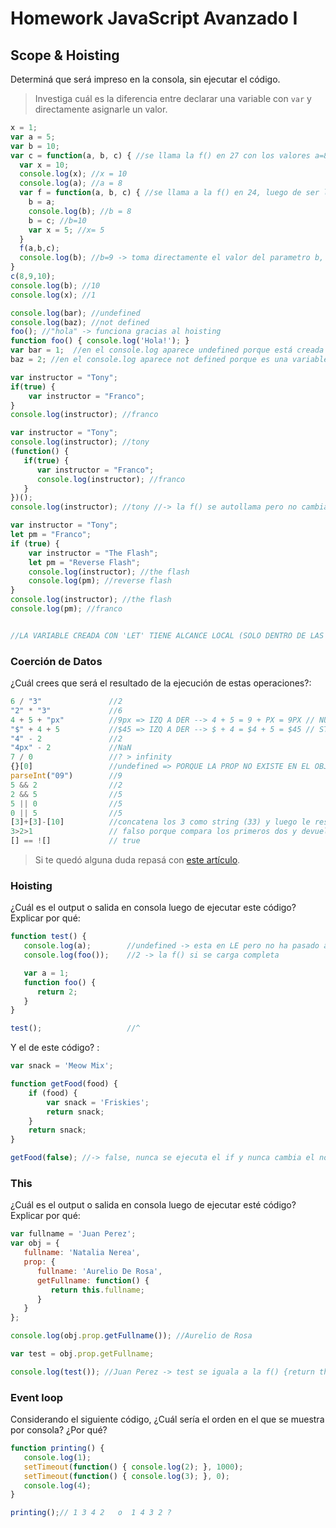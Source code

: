 
# Homework JavaScript Avanzado I

## Scope & Hoisting

Determiná que será impreso en la consola, sin ejecutar el código.

> Investiga cuál es la diferencia entre declarar una variable con `var` y directamente asignarle un valor.

```javascript
x = 1;  
var a = 5;
var b = 10;
var c = function(a, b, c) { //se llama la f() en 27 con los valores a=8, b=9, c=10
  var x = 10;
  console.log(x); //x = 10
  console.log(a); //a = 8
  var f = function(a, b, c) { //se llama a la f() en 24, luego de ser llamada c() en 27 con los parametros a, b, c
    b = a; 
    console.log(b); //b = 8
    b = c; //b=10
    var x = 5; //x= 5
  }
  f(a,b,c);
  console.log(b); //b=9 -> toma directamente el valor del parametro b, no continua con los valores de c()
}
c(8,9,10);
console.log(b); //10
console.log(x); //1
```

```javascript
console.log(bar); //undefined
console.log(baz); //not defined
foo(); //"hola" -> funciona gracias al hoisting
function foo() { console.log('Hola!'); }
var bar = 1;  //en el console.log aparece undefined porque está creada en LE pero aun no se le asigna valor en el entorno de ejec
baz = 2; //en el console.log aparece not defined porque es una variable sin var/let/const y por lo tanto se crea recien cuando el codigo la lee
```

```javascript
var instructor = "Tony";
if(true) {
    var instructor = "Franco";
}
console.log(instructor); //franco
```

```javascript 
var instructor = "Tony";
console.log(instructor); //tony
(function() {
   if(true) {
      var instructor = "Franco";
      console.log(instructor); //franco
   }
})();
console.log(instructor); //tony //-> la f() se autollama pero no cambia el valor de tony porque franco corresponde al contexto de la f() -> var y f(){f(){var}}
```

```javascript
var instructor = "Tony";
let pm = "Franco";
if (true) {
    var instructor = "The Flash";
    let pm = "Reverse Flash";
    console.log(instructor); //the flash
    console.log(pm); //reverse flash
}
console.log(instructor); //the flash
console.log(pm); //franco


//LA VARIABLE CREADA CON 'LET' TIENE ALCANCE LOCAL (SOLO DENTRO DE LAS LLAVES{})
```
### Coerción de Datos

¿Cuál crees que será el resultado de la ejecución de estas operaciones?:

```javascript
6 / "3"               //2
"2" * "3"             //6
4 + 5 + "px"          //9px => IZQ A DER --> 4 + 5 = 9 + PX = 9PX // NUM + NUM = NUM + STR = CONCAT
"$" + 4 + 5           //$45 => IZQ A DER --> $ + 4 = $4 + 5 = $45 // STR + NUM = CONCAT + NUM = CONCAT
"4" - 2               //2
"4px" - 2             //NaN
7 / 0                 //? > infinity
{}[0]                 //undefined => PORQUE LA PROP NO EXISTE EN EL OBJETO
parseInt("09")        //9
5 && 2                //2
2 && 5                //5
5 || 0                //5
0 || 5                //5
[3]+[3]-[10]          //concatena los 3 como string (33) y luego le resta 10 (23), porque la resta siempre es matematica
3>2>1                 // falso porque compara los primeros dos y devuelve true; luego lo compara a 1 y es false
[] == ![]             // true
```

> Si te quedó alguna duda repasá con [este artículo](http://javascript.info/tutorial/object-conversion).


### Hoisting

¿Cuál es el output o salida en consola luego de ejecutar este código? Explicar por qué:

```javascript
function test() {
   console.log(a);        //undefined -> esta en LE pero no ha pasado aun por EC para que reciba valor
   console.log(foo());    //2 -> la f() si se carga completa

   var a = 1;
   function foo() {
      return 2;
   }
}

test();                   //^
```

Y el de este código? :

```javascript
var snack = 'Meow Mix';

function getFood(food) {
    if (food) {
        var snack = 'Friskies';
        return snack;
    }
    return snack;
}

getFood(false); //-> false, nunca se ejecuta el if y nunca cambia el nombre a Friskies
```


### This

¿Cuál es el output o salida en consola luego de ejecutar esté código? Explicar por qué:

```javascript
var fullname = 'Juan Perez';
var obj = {
   fullname: 'Natalia Nerea',
   prop: {
      fullname: 'Aurelio De Rosa',
      getFullname: function() {
         return this.fullname;
      }
   }
};

console.log(obj.prop.getFullname()); //Aurelio de Rosa

var test = obj.prop.getFullname;

console.log(test()); //Juan Perez -> test se iguala a la f() {return this.fullname} retornara el fullname de ese this
```

### Event loop

Considerando el siguiente código, ¿Cuál sería el orden en el que se muestra por consola? ¿Por qué?

```javascript
function printing() {
   console.log(1);
   setTimeout(function() { console.log(2); }, 1000);
   setTimeout(function() { console.log(3); }, 0);
   console.log(4);
}

printing();// 1 3 4 2   o  1 4 3 2 ?
```

